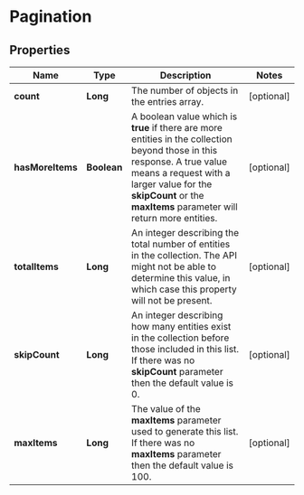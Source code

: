 
# Pagination

## Properties
Name | Type | Description | Notes
------------ | ------------- | ------------- | -------------
**count** | **Long** | The number of objects in the entries array.  |  [optional]
**hasMoreItems** | **Boolean** | A boolean value which is **true** if there are more entities in the collection beyond those in this response. A true value means a request with a larger value for the **skipCount** or the **maxItems** parameter will return more entities.  |  [optional]
**totalItems** | **Long** | An integer describing the total number of entities in the collection. The API might not be able to determine this value, in which case this property will not be present.  |  [optional]
**skipCount** | **Long** | An integer describing how many entities exist in the collection before those included in this list. If there was no **skipCount** parameter then the default value is 0.  |  [optional]
**maxItems** | **Long** | The value of the **maxItems** parameter used to generate this list. If there was no **maxItems** parameter then the default value is 100.  |  [optional]



